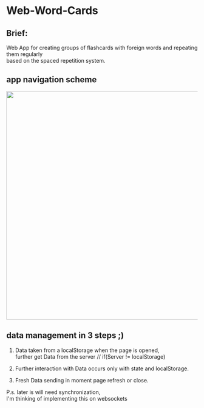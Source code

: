 # Web-Word-Cards

## Brief:
Web App for creating groups of flashcards with foreign words and repeating them regularly  
based on the spaced repetition system.

## app navigation scheme
<img src="./src/assets/ref/app-navigation-scheme.jpg" width="600">

## data management in 3 steps ;) 

1. Data taken from a localStorage when the page is opened,  
further get Data from the server // if(Server != localStorage)  

2. Further interaction with Data occurs only with state and localStorage.  

3. Fresh Data sending in moment page refresh or close.

P.s. later is will need synchronization,  
I'm thinking of implementing this on websockets
